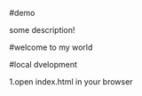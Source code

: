 #demo


some description!

#welcome to my world

#local dvelopment

1.open index.html in your browser